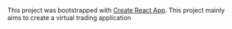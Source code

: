 This project was bootstrapped with [Create React App](https://github.com/facebook/create-react-app).
This project mainly aims to create a virtual trading application
